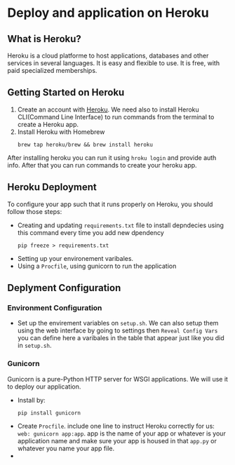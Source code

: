 # Deploy and application on Heroku 

## What is Heroku?
Heroku is a cloud platforme to host applications, databases and other services in several languages. It is easy and flexible to use. It is free, with paid specialized memberships.

## Getting Started on Heroku 

1. Create an account with [Heroku](https://signup.heroku.com/). We need also to install Heroku CLI(Command Line Interface) to run commands from the terminal to create a Heroku app.
2.  Install Heroku with Homebrew 
    ```
    brew tap heroku/brew && brew install heroku
    ``` 
After installing heroku you can run it using `hroku login` and provide auth info. After that you can run commands to create your heroku app.

## Heroku Deployment 
To configure your app such that it runs properly on Heroku, you should follow those steps:

- Creating and updating `requirements.txt` file to install depndecies using this command every time you add new dpendency 
  ```
  pip freeze > requirements.txt
  ```
- Setting up your environement varibales.
- Using a `Procfile`, using gunicorn to run the application

## Deplyment Configuration

### Environment Configuration

- Set up the envirement variables on `setup.sh`. We can also setup them using the web interface by going to settings then `Reveal Config Vars` you can define here a varibales in the table that appear just like you did in `setup.sh`. 

### Gunicorn 
Gunicorn is a pure-Python HTTP server for WSGI applications. We will use it to deploy our application.

- Install by: 
    ```
    pip install gunicorn
    ```
- Create `Procfile`. include one line to instruct Heroku correctly for us: `web: gunicorn app:app`. app is the name of your app or whatever is your application name and make sure your app is housed in that `app.py` or whatever you name your app file.
- 
  